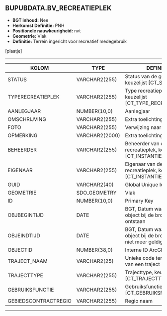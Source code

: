 ## BUPUBDATA.BV_RECREATIEPLEK


* __BGT inhoud:__ Nee
* __Herkomst Definitie:__ PNH
* __Positionele nauwkeurigheid:__ nvt
* __Geometrie:__ Vlak
* __Definitie:__ Terrein ingericht voor recreatief medegebruik

[plaatje]

***

|KOLOM                           	|TYPE          	|DEFINITIE|
|------                          	|----          	|-----    |
|STATUS                          	|VARCHAR2(255) 	|Status van de gegevens, keuzelijst [CT_STATUS]|
|TYPERECREATIEPLEK               	|VARCHAR2(255) 	|Type recreatieplek, keuzelijst [CT_TYPE_RECREATIEPLEK]|
|AANLEGJAAR                      	|NUMBER(10,0)  	|Aanlegjaar|
|OMSCHRIJVING                    	|VARCHAR2(255) 	|Extra toelichting|
|FOTO                            	|VARCHAR2(255) 	|Verwijzing naar Foto|
|OPMERKING                       	|VARCHAR2(2000)	|Extra toelichting|
|BEHEERDER                       	|VARCHAR2(255) 	|Beheerder van de recreatieplek, keuzelijst [CT_INSTANTIE]|
|EIGENAAR                        	|VARCHAR2(255) 	|Eigenaar van de recreatieplek, keuzelijst [CT_INSTANTIE]|
|GUID                            	|VARCHAR2(40)  	|Global Unique Identifier|
|GEOMETRIE                       	|SDO_GEOMETRY  	|Vlak|
|ID                              	|NUMBER(10,0)  	|Primary Key|
|OBJBEGINTIJD                    	|DATE          	|BGT, Datum waarop het object bij de bronhouder is ontstaan|
|OBJEINDTIJD                     	|DATE          	|BGT, Datum waarop het object bij de bronhouder niet meer geldig is|
|OBJECTID                        	|NUMBER(38,0)   |Interne ID ArcGIS|
|TRAJECT_NAAM                        |VARCHAR2(25)      |Unieke code ter identificatie van een traject|
|TRAJECTTYPE                         |VARCHAR2(255)    |Trajecttype, keuzelijst [CT_TRAJECTTYPE]|
|GEBRUIKSFUNCTIE                    |VARCHAR2(255)    |Gebruiksfunctie, keuzelijst [CT_GEBRUIKSFUNCTIE]|
|GEBIEDSCONTRACTREGIO                |VARCHAR2(255)  |Regio naam|

***
